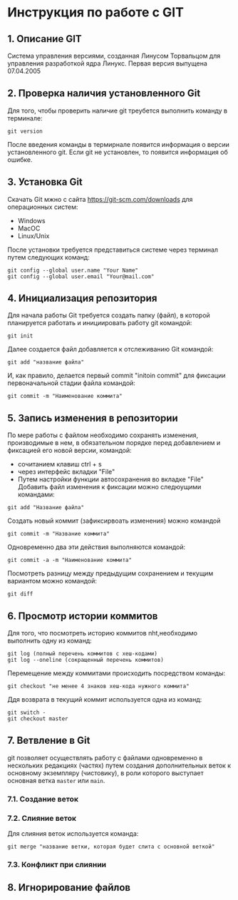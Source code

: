# Инструкция по работе с GIT

## 1. Описание GIT

Система управления версиями, созданная Линусом Торвальцом для управления разработкой ядра Линукс. Первая версия выпущена 07.04.2005

## 2. Проверка наличия установленного Git

Для того, чтобы проверить наличие git треубется выполнить команду в терминале:
```
git version 
```
После введения команды в термирнале появится информация о версии установленного git. Если git не установлен, то появится информация об ошибке.

## 3. Установка Git

Скачать Git мжно с сайта https://git-scm.com/downloads для операционных систем:
* Windows
* MacOC
* Linux/Unix

После установки требуется представиться системе через терминал путем следующих команд:
```
git config --global user.name "Your Name"
git config --global user.email "Your@mail.com"
```
## 4. Инициализация репозитория

Для начала работы Git требуется создать папку (файл), в которой планируется работать и инициировать работу git командой:
```
git init
```
Далее создается файл добавляется к отслеживанию Git командой:
```
git add "название файла"
```
И, как правило, делается первый commit "initoin commit" для фиксации первоначальной стадии файла командой:
```
git commit -m "Наименование коммита"
```
## 5. Запись изменения в репозитории

По мере работы с файлом необходимо сохранять изменения, производимые в нем, в обязательном порядке перед добавлением и фиксацией его новой версии, командой:
* сочитанием клавиш ctrl + s
* через интерфейс вкладки "File"
* Путем настройки функции автосохранения во вкладке "File"
Добавить файл изменения к фиксации можно следюущими командами:
```
git add "Название файла"
```
Создать новый коммит (зафиксирвоать изменения) можно командой
```
git commit -m "Название коммита"
```
Одновременно два эти действия выполняются командой:
```
git commit -a -m "Наименование коммита"
```
Посмотреть разницу между предыдущим сохранением и текущим вариантом можно командой:
```
git diff
```
## 6. Просмотр истории коммитов

Для того, что посмотреть историю коммитов nht,необходимо выполнить одну из команд:
```
git log (полный перечень коммитов с хеш-кодами)
git log --oneline (сокращенный перечень коммитов)
```
Перемещение между коммитами происходить посредством команды:
```
git checkout "не менее 4 знаков хеш-кода нужного коммита"
```
Ддя возврата в текущий коммит используется одна из команд:
```
git switch -
git checkout master
```

## 7. Ветвление в Git

git позволяет осуществлять работу с файлами одновременно в нескольких редакциях (частях) путем создания дополнительных веток к основному  экземпляру (чистовику), в роли которого выступает основная ветка `master` или `main`.

### 7.1. Создание веток

### 7.2. Слияние веток

Для слияния веток используется команда:

```
git merge "название ветки, которая будет слита с основной веткой"
```

### 7.3. Конфликт при слиянии



## 8. Игнорирование файлов